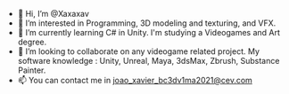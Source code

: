 - 👋 Hi, I’m @Xaxaxav
- 👀 I’m interested in Programming, 3D modeling and texturing, and VFX.
- 🌱 I’m currently learning C# in Unity. I'm studying a Videogames and Art degree.
- 💞️ I’m looking to collaborate on any videogame related project. My software knowledge : Unity, Unreal, Maya, 3dsMax, Zbrush, Substance Painter.
- 📫 You can contact me in joao_xavier_bc3dv1ma2021@cev.com

<!---
JoaoXavierVasques2A/JoaoXavierVasques2A is a ✨ special ✨ repository because its `README.md` (this file) appears on your GitHub profile.
You can click the Preview link to take a look at your changes.
--->
